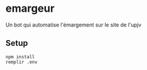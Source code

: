 # emargeur
Un bot qui automatise l'émargement sur le site de l'upjv

## Setup
    npm install
    remplir .env
